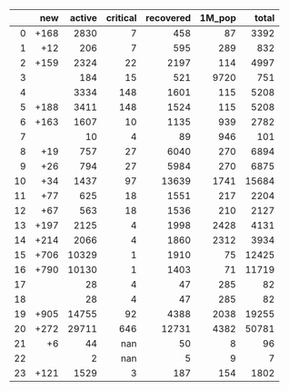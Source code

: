 |    |   new |   active |   critical |   recovered |   1M_pop |   total |
|---:|------:|---------:|-----------:|------------:|---------:|--------:|
|  0 |  +168 |     2830 |          7 |         458 |       87 |    3392 |
|  1 |   +12 |      206 |          7 |         595 |      289 |     832 |
|  2 |  +159 |     2324 |         22 |        2197 |      114 |    4997 |
|  3 |       |      184 |         15 |         521 |     9720 |     751 |
|  4 |       |     3334 |        148 |        1601 |      115 |    5208 |
|  5 |  +188 |     3411 |        148 |        1524 |      115 |    5208 |
|  6 |  +163 |     1607 |         10 |        1135 |      939 |    2782 |
|  7 |       |       10 |          4 |          89 |      946 |     101 |
|  8 |   +19 |      757 |         27 |        6040 |      270 |    6894 |
|  9 |   +26 |      794 |         27 |        5984 |      270 |    6875 |
| 10 |   +34 |     1437 |         97 |       13639 |     1741 |   15684 |
| 11 |   +77 |      625 |         18 |        1551 |      217 |    2204 |
| 12 |   +67 |      563 |         18 |        1536 |      210 |    2127 |
| 13 |  +197 |     2125 |          4 |        1998 |     2428 |    4131 |
| 14 |  +214 |     2066 |          4 |        1860 |     2312 |    3934 |
| 15 |  +706 |    10329 |          1 |        1910 |       75 |   12425 |
| 16 |  +790 |    10130 |          1 |        1403 |       71 |   11719 |
| 17 |       |       28 |          4 |          47 |      285 |      82 |
| 18 |       |       28 |          4 |          47 |      285 |      82 |
| 19 |  +905 |    14755 |         92 |        4388 |     2038 |   19255 |
| 20 |  +272 |    29711 |        646 |       12731 |     4382 |   50781 |
| 21 |    +6 |       44 |        nan |          50 |        8 |      96 |
| 22 |       |        2 |        nan |           5 |        9 |       7 |
| 23 |  +121 |     1529 |          3 |         187 |      154 |    1802 |